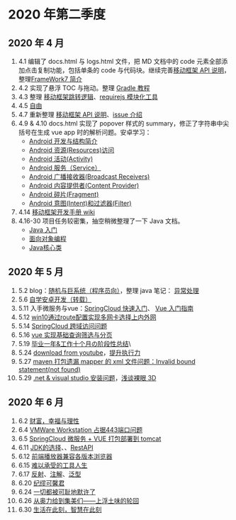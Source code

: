 
# 2020 年第二季度

## 2020 年 4 月

1. 4.1 编辑了 docs.html 与 logs.html 文件，把 MD 文档中的 code 元素全部添加点击复制功能，包括单条的 code 与代码块。继续完善[移动框架 API 说明](/csnotes/mobile/android/android-framework-api.md)，整理[FrameWork7 简介](/csnotes/mobile/android/android-FrameWork7-intro.md)
2. 4.2 实现了悬浮 TOC 与拖动。整理 [Gradle 教程](/csnotes/java/tools/gradle-intro.md)
3. 4.3 整理  [移动框架跳转逻辑](/csnotes/mobile/android/android-framework-jump-logic.md)、[requirejs 模块化工具](/csnotes/fe/JavaScipt/js-require.md)
4. 4.5 [自由](https://cakipaul.com/blog/2020/04/05/2020-04-05%20%E8%87%AA%E7%94%B1/)
5. 4.7 重新整理 [移动框架 API 说明](/csnotes/mobile/android/android-framework-api.md)、[issue 介绍](/csnotes/dev/issue.md)
6. 4.9 & 4.10 docs.html 实现了 popover 样式的 summary，修正了字符串中尖括号在生成 vue app 时的解析问题。安卓学习：
   * [Android 开发与结构简介](/csnotes/mobile/android/android-intro.md)
   * [Android 资源(Resources)访问](/csnotes/mobile/android/android-resources.md)
   * [Android 活动(Activity)](/csnotes/mobile/android/android-activity.md)
   * [Android 服务（Service）](/csnotes/mobile/android/android-service.md)
   * [Android 广播接收器(Broadcast Receivers)](/csnotes/mobile/android/android-broadcast.md)
   * [Android 内容提供者(Content Provider)](/csnotes/mobile/android/android-content.md)
   * [Android 碎片(Fragment)](/csnotes/mobile/android/android-fragment.md)
   * [Android 意图(Intent)和过滤器(Filter)](/csnotes/mobile/android/android-intent.md)
7. 4.14 [移动框架开发手册 wiki](http://git.inspur.com/songww/android-develop-tools/wikis/%E7%A7%BB%E5%8A%A8%E6%A1%86%E6%9E%B6%E5%BC%80%E5%8F%91%E6%89%8B%E5%86%8C)
8. 4.16-30 项目任务较密集，抽空稍微整理了一下 Java 文档。
   * [Java 入门](/csnotes/java/grammar/-intro.md)
   * [面向对象编程](/csnotes/java/grammar/java-oop.md)
   * [Java核心类](/csnotes/java/grammar/java-core.md)

## 2020 年 5 月

1. 5.2 blog：[随机与巨系统（程序员向）](https://cakipaul.com/blog/2020/05/02/2020-05-02%20%E9%9A%8F%E6%9C%BA%E4%B8%8E%E5%B7%A8%E7%B3%BB%E7%BB%9F/)，整理 java 笔记： [异常处理](/csnotes/java/grammar/java-exp.md)
2. 5.6 [自学安卓开发（转载）](https://cakipaul.com/cs-blog/2020/05/06/2020-05-06%E8%87%AA%E5%AD%A6%E5%AE%89%E5%8D%93%E5%BC%80%E5%8F%91/)
3. 5.11 入手微服务与vue：[SpringCloud 快速入门](/csnotes/java/Spring/springcloud-intro.md)、 [Vue 入门指南](/csnotes/fe/Vue/vue1.md)
4. 5.12 [win10通过route配置实现多网卡选择上内外网](https://cakipaul.com/cs-blog/2020/05/12/2020-05-12win10%E9%80%9A%E8%BF%87route%E9%85%8D%E7%BD%AE%E5%AE%9E%E7%8E%B0%E5%A4%9A%E7%BD%91%E5%8D%A1%E9%80%89%E6%8B%A9%E4%B8%8A%E5%86%85%E5%A4%96%E7%BD%91/)
5. 5.14 [SpringCloud 跨域访问问题](https://cakipaul.com/cs-blog/2020/05/14/2020-05-14SpringCloud%E8%B7%A8%E5%9F%9F%E8%AE%BF%E9%97%AE%E9%97%AE%E9%A2%98/)
6. 5.16 [vue 实现基础查询筛选与分页](https://cakipaul.com/cs-blog/2020/05/16/2020-05-16vue%E5%AE%9E%E7%8E%B0%E5%9F%BA%E7%A1%80%E6%9F%A5%E8%AF%A2%E7%AD%9B%E9%80%89%E4%B8%8E%E5%88%86%E9%A1%B5/#more)
7. 5.19 [毕业一年&工作十个月の阶段性总结](https://cakipaul.com/cs-blog/2020/05/19/2020-05-19%E5%B7%A5%E4%BD%9C%E5%8D%81%E4%B8%AA%E6%9C%88%E9%98%B6%E6%AE%B5%E6%80%A7%E6%80%BB%E7%BB%93/#more)\
8. 5.24 [download from youtube](https://cakipaul.com/cs-blog/2020/05/24/2020-05-24%E7%88%AC%E5%8F%96%E6%B2%B9%E7%AE%A1/#more)，[提升执行力](https://cakipaul.com/blog/2020/05/24/2020-05-24%E6%8F%90%E5%8D%87%E6%89%A7%E8%A1%8C%E5%8A%9B/)
9. 5.27 [maven 打包遗漏 mapper 的 xml 文件问题：Invalid bound statement(not found)](https://cakipaul.com/cs-blog/2020/05/27/2020-05-27pom%E6%89%93%E5%8C%85%E9%81%97%E6%BC%8Fmapper%E7%9A%84xml%E6%96%87%E4%BB%B6%E9%97%AE%E9%A2%98/#more)
10. 5.29 [.net & visual studio 安装问题](https://cakipaul.com/cs-blog/2020/05/29/2020-05-29dotnetAndVS/#more)，[浅谈裸眼 3D](https://cakipaul.com/blog/2020/05/29/2020-05-29%E6%B5%85%E8%B0%88%E8%A3%B8%E7%9C%BC3D/)

## 2020 年 6 月

1. 6.2 [财富，幸福与理性](https://cakipaul.com/blog/2020/06/02/2020-06-02%E8%B4%A2%E5%AF%8C%E7%90%86%E6%80%A7%E4%B8%8E%E5%B9%B8%E7%A6%8F/)
2. 6.4 [VMWare Workstation 占据443端口问题](https://cakipaul.com/cs-blog/2020/06/04/2020-06-04VMWare%E5%8D%A0%E6%8D%AE443%E7%AB%AF%E5%8F%A3%E9%97%AE%E9%A2%98/)
3. 6.5 [SpringCloud 微服务 + VUE 打包部署到 tomcat](https://cakipaul.com/cs-blog/2020/06/05/2020-06-05%E5%BE%AE%E6%9C%8D%E5%8A%A1%E6%89%93%E5%8C%85%E9%83%A8%E7%BD%B2%E5%88%B0tomcat/)
4. 6.11 [JDK的选择](/csnotes/java/参考资源/JDK的选择.md)、[](https://cakipaul.com/cs-blog/2020/06/11/2020-06-11OracleSun%20JDK%E4%B8%8EOpenJDK%E7%9A%84%E5%8C%BA%E5%88%AB%E5%92%8C%E8%81%94%E7%B3%BB/#more)、[RestAPI](/csnotes/java/参考资源/RestAPI.md)
5. 6.12 [前端播放器兼容各版本浏览器](https://cakipaul.com/cs-blog/2020/06/12/2020-06-12%E5%89%8D%E7%AB%AF%E6%92%AD%E6%94%BE%E5%99%A8%E5%85%BC%E5%AE%B9IE8/#more)
6. 6.15 [难以承受的工具人生](https://cakipaul.com/blog/2020/06/15/2020-06-15%E9%9A%BE%E4%BB%A5%E6%89%BF%E5%8F%97%E7%9A%84%E5%B7%A5%E5%85%B7%E4%BA%BA%E7%94%9F/)
7. 6.17 [反射](/csnotes/java/grammar/java-invoke.md)、[注解](/csnotes/java/grammar/java-anno.md)、[泛型](/csnotes/java/grammar/java-T.md)
8. 6.20 [纪缪可馨君](https://cakipaul.com/blog/2020/06/20/2020-06-20%E7%BA%AA%E7%BC%AA%E5%8F%AF%E9%A6%A8%E5%90%9B/)
9. 6.24 [一切都被可耻地默许了](https://cakipaul.com/blog/2020/06/24/2020-06-24%E4%B8%80%E5%88%87%E9%83%BD%E8%A2%AB%E5%8F%AF%E8%80%BB%E5%9C%B0%E9%BB%98%E8%AE%B8%E4%BA%86/)
10. 6.26 [从奥力给到集美们——上浮土味的轮回](https://cakipaul.com/blog/2020/06/26/2020-06-26%E4%BB%8E%E5%A5%A5%E5%8A%9B%E7%BB%99%E5%88%B0%E9%9B%86%E7%BE%8E%E4%BB%AC%E4%B8%8A%E6%B5%AE%E5%9C%9F%E5%91%B3%E7%9A%84%E8%BD%AE%E5%9B%9E/)
11. 6.30 [生活在此刻，智慧在此刻](https://cakipaul.com/blog/2020/06/30/2020-06-30%E7%94%9F%E6%B4%BB%E5%9C%A8%E6%AD%A4%E5%88%BB%E6%99%BA%E6%85%A7%E5%9C%A8%E6%AD%A4%E5%88%BB/)